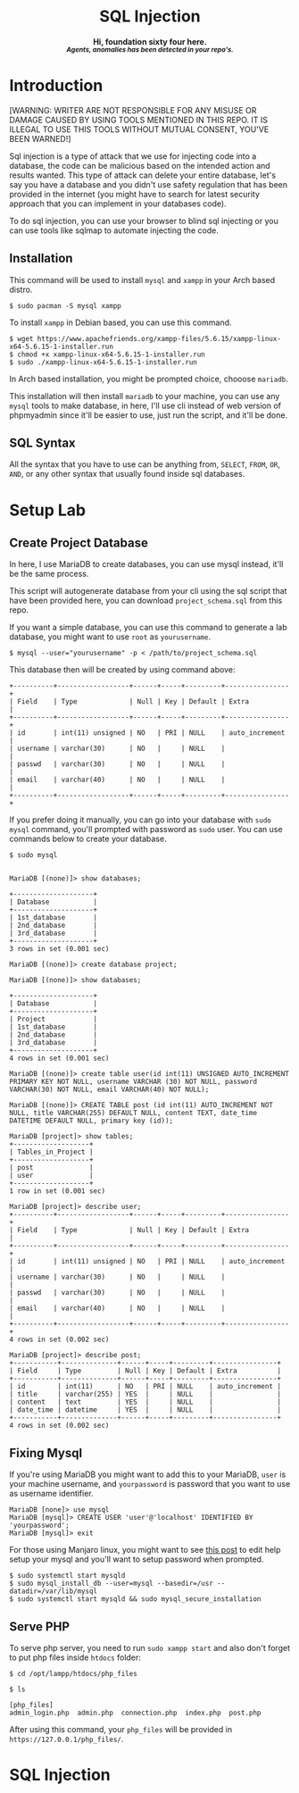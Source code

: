 <h1 align="center"> SQL Injection </h1>
<h4 align = "center"> <b> Hi, foundation sixty four here. </b><br>
<i><sup> Agents, anomalies has been detected in your repo's. </sup></i></h4>

# Introduction

[WARNING: WRITER ARE NOT RESPONSIBLE FOR ANY MISUSE OR DAMAGE CAUSED BY USING TOOLS MENTIONED IN THIS REPO. IT IS ILLEGAL TO USE THIS TOOLS WITHOUT MUTUAL CONSENT, YOU'VE BEEN WARNED!]

Sql injection is a type of attack that we use for injecting code into a database, the code can be malicious based on the intended action and results wanted. This type of attack can delete your entire database, let's say you have a database and you didn't use safety regulation that has been provided in the internet (you might have to search for latest security approach that you can implement in your databases code).

To do sql injection, you can use your browser to blind sql injecting or you can use tools like sqlmap to automate injecting the code.

## Installation

This command will be used to install `mysql` and `xampp` in your Arch based distro.
```
$ sudo pacman -S mysql xampp
```

To install `xampp` in Debian based, you can use this command.
```
$ wget https://www.apachefriends.org/xampp-files/5.6.15/xampp-linux-x64-5.6.15-1-installer.run
$ chmod +x xampp-linux-x64-5.6.15-1-installer.run
$ sudo ./xampp-linux-x64-5.6.15-1-installer.run 
```

In Arch based installation, you might be prompted choice, chooose `mariadb`.

This installation will then install `mariadb` to your machine, you can use any `mysql` tools to make database, in here, I'll use cli instead of web version of phpmyadmin since it'll be easier to use, just run the script, and it'll be done.


## SQL Syntax

All the syntax that you have to use can be anything from, `SELECT`, `FROM`, `OR`, `AND`, or any other syntax that usually found inside sql databases.

# Setup Lab

## Create Project Database

In here, I use MariaDB to create databases, you can use mysql instead, it'll be the same process.

This script will autogenerate database from your cli using the sql script that have been provided here, you can download `project_schema.sql` from this repo.

If you want a simple database, you can use this command to generate a lab database, you might want to use `root` as `yourusername`.

```
$ mysql --user="yourusername" -p < /path/to/project_schema.sql
```

This database then will be created by using command above:

```
+----------+------------------+------+-----+---------+----------------+
| Field    | Type             | Null | Key | Default | Extra          |
+----------+------------------+------+-----+---------+----------------+
| id       | int(11) unsigned | NO   | PRI | NULL    | auto_increment |
| username | varchar(30)      | NO   |     | NULL    |                |
| passwd   | varchar(30)      | NO   |     | NULL    |                |
| email    | varchar(40)      | NO   |     | NULL    |                |
+----------+------------------+------+-----+---------+----------------+
```

If you prefer doing it manually, you can go into your database with `sudo mysql` command, you'll prompted with password as `sudo` user.
You can use commands below to create your database.

```
$ sudo mysql


MariaDB [(none)]> show databases;

+--------------------+
| Database           |
+--------------------+
| 1st_database       |
| 2nd_database       |
| 3rd_database       |
+--------------------+
3 rows in set (0.001 sec)

MariaDB [(none)]> create database project;

MariaDB [(none)]> show databases;

+--------------------+
| Database           |
+--------------------+
| Project            |
| 1st_database       |
| 2nd_database       |
| 3rd_database       |
+--------------------+
4 rows in set (0.001 sec)

MariaDB [(none)]> create table user(id int(11) UNSIGNED AUTO_INCREMENT PRIMARY KEY NOT NULL, username VARCHAR (30) NOT NULL, password VARCHAR(30) NOT NULL, email VARCHAR(40) NOT NULL); 

MariaDB [(none)]> CREATE TABLE post (id int(11) AUTO_INCREMENT NOT NULL, title VARCHAR(255) DEFAULT NULL, content TEXT, date_time DATETIME DEFAULT NULL, primary key (id));

MariaDB [project]> show tables;
+-------------------+
| Tables_in_Project |
+-------------------+
| post              |
| user              |
+-------------------+
1 row in set (0.001 sec)

MariaDB [project]> describe user;
+----------+------------------+------+-----+---------+----------------+
| Field    | Type             | Null | Key | Default | Extra          |
+----------+------------------+------+-----+---------+----------------+
| id       | int(11) unsigned | NO   | PRI | NULL    | auto_increment |
| username | varchar(30)      | NO   |     | NULL    |                |
| passwd   | varchar(30)      | NO   |     | NULL    |                |
| email    | varchar(40)      | NO   |     | NULL    |                |
+----------+------------------+------+-----+---------+----------------+
4 rows in set (0.002 sec)

MariaDB [project]> describe post;
+-----------+--------------+------+-----+---------+----------------+
| Field     | Type         | Null | Key | Default | Extra          |
+-----------+--------------+------+-----+---------+----------------+
| id        | int(11)      | NO   | PRI | NULL    | auto_increment |
| title     | varchar(255) | YES  |     | NULL    |                |
| content   | text         | YES  |     | NULL    |                |
| date_time | datetime     | YES  |     | NULL    |                |
+-----------+--------------+------+-----+---------+----------------+
4 rows in set (0.002 sec)
```

## Fixing Mysql

If you're using MariaDB you might want to add this to your MariaDB, `user` is your machine username, and `yourpassword` is password that you want to use as username identifier.

```
MariaDB [none]> use mysql
MariaDB [mysql]> CREATE USER 'user'@'localhost' IDENTIFIED BY 'yourpassword';
MariaDB [mysql]> exit
```

For those using Manjaro linux, you might want to see [this post](https://medium.com/@rshrc/mysql-on-manjaro-973e4bfc4f05) to edit help setup your mysql and you'll want to setup password when prompted.

```
$ sudo systemctl start mysqld
$ sudo mysql_install_db --user=mysql --basedir=/usr --datadir=/var/lib/mysql
$ sudo systemctl start mysqld && sudo mysql_secure_installation
```

## Serve PHP

To serve php server, you need to run `sudo xampp start` and also don't forget to put php files inside `htdocs` folder:

```
$ cd /opt/lampp/htdocs/php_files

$ ls

[php_files]
admin_login.php  admin.php  connection.php  index.php  post.php
```

After using this command, your `php_files` will be provided in `https://127.0.0.1/php_files/`.

# SQL Injection


